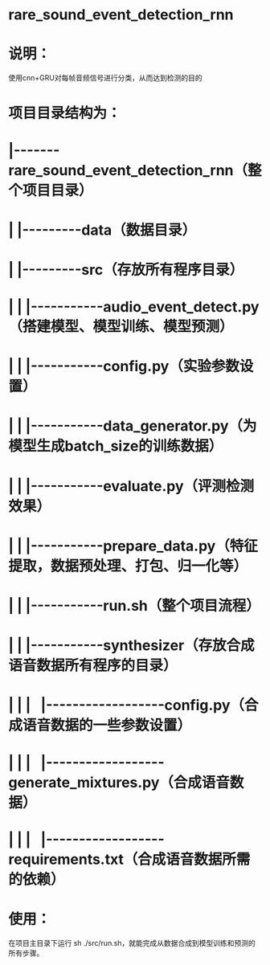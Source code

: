 # rare_sound_event_detection_rnn
# 说明：
使用cnn+GRU对每帧音频信号进行分类，从而达到检测的目的

# 项目目录结构为：
# |-------rare_sound_event_detection_rnn（整个项目目录）
# | |---------data（数据目录）
# | |---------src（存放所有程序目录）
# | |  |-----------audio_event_detect.py（搭建模型、模型训练、模型预测）
# | |  |-----------config.py（实验参数设置）
# | |  |-----------data_generator.py（为模型生成batch_size的训练数据）
# | |  |-----------evaluate.py（评测检测效果）
# | |  |-----------prepare_data.py（特征提取，数据预处理、打包、归一化等）
# | |  |-----------run.sh（整个项目流程）
# | |  |-----------synthesizer（存放合成语音数据所有程序的目录）
# | |  |   |------------------config.py（合成语音数据的一些参数设置）
# | |  |   |------------------generate_mixtures.py（合成语音数据）
# | |  |   |------------------requirements.txt（合成语音数据所需的依赖）

# 使用：
在项目主目录下运行 sh ./src/run.sh，就能完成从数据合成到模型训练和预测的所有步骤。
